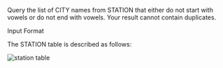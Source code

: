 Query the list of CITY names from STATION that either do not start with vowels or do not end with vowels. Your result cannot contain duplicates.

Input Format

The STATION table is described as follows:



![station table](https://s3.amazonaws.com/hr-challenge-images/9336/1449345840-5f0a551030-Station.jpg)

